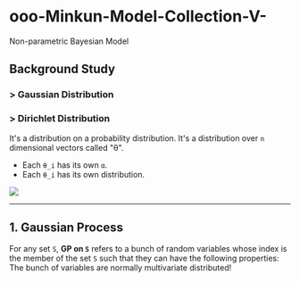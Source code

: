 # ooo-Minkun-Model-Collection-V-
Non-parametric Bayesian Model

## Background Study
### > Gaussian Distribution


### > Dirichlet Distribution
It's a distribution on a probability distribution. It's a distribution over `n` dimensional vectors called "θ". 
 - Each `θ_i` has its own `α`.
 - Each `θ_i` has its own distribution.
<img src="https://user-images.githubusercontent.com/31917400/73608531-38f57500-45bc-11ea-8c72-1fdc2c616cd4.png" />

--------------------------------------------------------------------------------------------------------------------

## 1. Gaussian Process
For any set `S`, **GP on `S`** refers to a bunch of random variables whose index is the member of the set `S` such that they can have the following properties: The bunch of variables are normally multivariate distributed! 

























